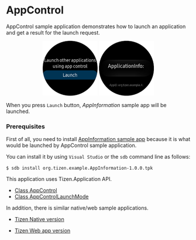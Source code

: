 # AppControl #

AppControl sample application demonstrates how to launch an application and get a result for the launch request.

<p align="center">
 <img src="./AppControl_Snapshot.png" width=150 height=150>
 <img src="./AppControl_Snapshot_1.png" width=150 height=150>
</p>

When you press `Launch` button, *AppInformation* sample app will be launched.


### Prerequisites
First of all, you need to install [AppInformation sample app](https://github.com/Samsung/Tizen-CSharp-Samples/tree/master/Wearable/AppInformation) 
because it is what would be launched by AppControl sample application. 

You can install it by using `Visual Studio` or the `sdb` command line as follows:

```
$ sdb install org.tizen.example.AppInformation-1.0.0.tpk
```

This application uses Tizen.Application API.

* [Class AppControl][AppControl]
* [Class AppControlLaunchMode][AppControlLaunchMode]

In addition, there is similar native/web sample applications.

* [Tizen Native version](https://developer.tizen.org/development/sample/native/AppFW/Application_control)
* [Tizen Web app version](https://developer.tizen.org/development/sample/web/Application/App_Control)


   [AppControl]: <https://developer.tizen.org/dev-guide/csapi/api/Tizen.Applications.AppControl.html>
   [AppControlLaunchMode]: <https://developer.tizen.org/dev-guide/csapi/api/Tizen.Applications.AppControlLaunchMode.html>

